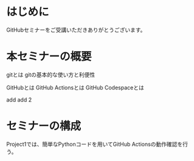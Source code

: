 # はじめに
GitHubセミナーをご受講いただきありがとうございます。

# 本セミナーの概要

gitとは
gitの基本的な使い方と利便性

GitHubとは
GitHub Actionsとは
GitHub Codespaceとは

add
add 2

# セミナーの構成

Project1では、簡単なPythonコードを用いてGitHub Actionsの動作確認を行う。
